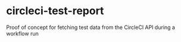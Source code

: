 # circleci-test-report
Proof of concept for fetching test data from the CircleCI API during a workflow run
